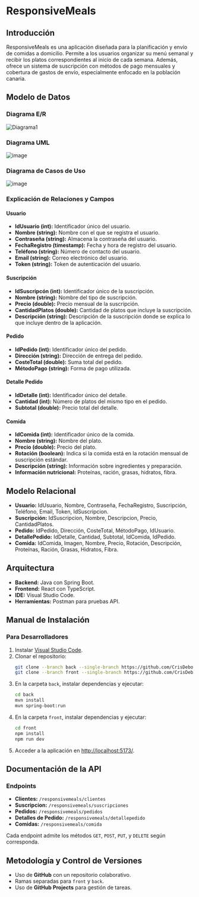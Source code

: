 # ResponsiveMeals

## Introducción
ResponsiveMeals es una aplicación diseñada para la planificación y envío de comidas a domicilio. Permite a los usuarios organizar su menú semanal y recibir los platos correspondientes al inicio de cada semana. Además, ofrece un sistema de suscripción con métodos de pago mensuales y cobertura de gastos de envío, especialmente enfocado en la población canaria.

## Modelo de Datos

### Diagrama E/R
![Diagrama1](https://github.com/user-attachments/assets/3386c359-4086-49fd-94a3-09e8f8fc6c1b)

### Diagrama UML
![image](https://github.com/user-attachments/assets/90325a67-36a4-4980-b7b2-52ebbbe5e0e8)

### Diagrama de Casos de Uso
![image](https://github.com/user-attachments/assets/a5c753f8-553b-4381-8426-bfb26c3ac34c)

### Explicación de Relaciones y Campos

#### Usuario
- **IdUsuario (int):** Identificador único del usuario.
- **Nombre (string):** Nombre con el que se registra el usuario.
- **Contraseña (string):** Almacena la contraseña del usuario.
- **FechaRegistro (timestamp):** Fecha y hora de registro del usuario.
- **Teléfono (string):** Número de contacto del usuario.
- **Email (string):** Correo electrónico del usuario.
- **Token (string):** Token de autenticación del usuario.

#### Suscripción
- **IdSuscripcón (int):** Identificador único de la suscripción.
- **Nombre (string):** Nombre del tipo de suscripción.
- **Precio (double):** Precio mensual de la suscripción.
- **CantidadPlatos (double):** Cantidad de platos que incluye la suscripción.
- **Descripción (string):** Descripción de la suscripción donde se explica lo que incluye dentro de la aplicación.

#### Pedido
- **IdPedido (int):** Identificador único del pedido.
- **Dirección (string):** Dirección de entrega del pedido.
- **CosteTotal (double):** Suma total del pedido.
- **MétodoPago (string):** Forma de pago utilizada.

#### Detalle Pedido
- **IdDetalle (int):** Identificador único del detalle.
- **Cantidad (int):** Número de platos del mismo tipo en el pedido.
- **Subtotal (double):** Precio total del detalle.

#### Comida
- **IdComida (int):** Identificador único de la comida.
- **Nombre (string):** Nombre del plato.
- **Precio (double):** Precio del plato.
- **Rotación (boolean):** Indica si la comida está en la rotación mensual de suscripción estándar.
- **Descripción (string):** Información sobre ingredientes y preparación.
- **Información nutricional:** Proteínas, ración, grasas, hidratos, fibra.

## Modelo Relacional
- **Usuario:** IdUsuario, Nombre, Contraseña, FechaRegistro, Suscripción, Teléfono, Email, Token, IdSuscripcion.
- **Suscripción:** IdSuscripcion, Nombre, Descripcion, Precio, CantidadPlatos.
- **Pedido:** IdPedido, Dirección, CosteTotal, MétodoPago, IdUsuario.
- **DetallePedido:** IdDetalle, Cantidad, Subtotal, IdComida, IdPedido.
- **Comida:** IdComida, Imagen, Nombre, Precio, Rotación, Descripción, Proteínas, Ración, Grasas, Hidratos, Fibra.

## Arquitectura
- **Backend:** Java con Spring Boot.
- **Frontend:** React con TypeScript.
- **IDE:** Visual Studio Code.
- **Herramientas:** Postman para pruebas API.

## Manual de Instalación

### Para Desarrolladores
1. Instalar [Visual Studio Code](https://code.visualstudio.com/download).
2. Clonar el repositorio:
   ```sh
   git clone --branch back --single-branch https://github.com/CrisDeboi/ResponsiveMeals.git back
   git clone --branch front --single-branch https://github.com/CrisDeboi/ResponsiveMeals.git front
   ```
3. En la carpeta `back`, instalar dependencias y ejecutar:
   ```sh
   cd back
   mvn install
   mvn spring-boot:run
   ```
4. En la carpeta `front`, instalar dependencias y ejecutar:
   ```sh
   cd front
   npm install
   npm run dev
   ```
5. Acceder a la aplicación en [http://localhost:5173/](http://localhost:5173/).

## Documentación de la API

### Endpoints
- **Clientes:** `/responsivemeals/clientes`
- **Suscripcion:** `/responsivemeals/suscripciones`
- **Pedidos:** `/responsivemeals/pedidos`
- **Detalles de Pedido:** `/responsivemeals/detallepedido`
- **Comidas:** `/responsivemeals/comida`

Cada endpoint admite los métodos `GET`, `POST`, `PUT`, y `DELETE` según corresponda.

## Metodología y Control de Versiones
- Uso de **GitHub** con un repositorio colaborativo.
- Ramas separadas para `front` y `back`.
- Uso de **GitHub Projects** para gestión de tareas.

